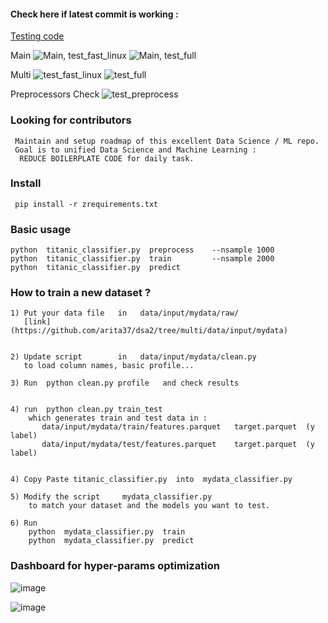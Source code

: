 
#### Check here if latest commit is working :

[Testing code ](https://github.com/arita37/dsa2/blob/main/ztest/run_fast.sh)

Main
![Main, test_fast_linux](https://github.com/arita37/dsa2/workflows/test_fast_linux/badge.svg?branch=main)
![Main, test_full](https://github.com/arita37/dsa2/workflows/test_full/badge.svg?branch=main)


Multi
  ![test_fast_linux](https://github.com/arita37/dsa2/workflows/test_fast_linux/badge.svg?branch=multi)
   ![test_full](https://github.com/arita37/dsa2/workflows/test_full/badge.svg?branch=multi)


Preprocessors Check
![test_preprocess](https://github.com/arita37/dsa2/workflows/test_preprocess/badge.svg?branch=multi)


### Looking for contributors
     Maintain and setup roadmap of this excellent Data Science / ML repo.
     Goal is to unified Data Science and Machine Learning :
      REDUCE BOILERPLATE CODE for daily task.
      

### Install 
     pip install -r zrequirements.txt


### Basic usage 
    python  titanic_classifier.py  preprocess    --nsample 1000
    python  titanic_classifier.py  train         --nsample 2000
    python  titanic_classifier.py  predict



### How to train a new dataset ?
    1) Put your data file   in   data/input/mydata/raw/   
       [link](https://github.com/arita37/dsa2/tree/multi/data/input/mydata)
       

    2) Update script        in   data/input/mydata/clean.py
       to load column names, basic profile...

    3) Run  python clean.py profile   and check results


    4) run  python clean.py train_test
        which generates train and test data in :   
           data/input/mydata/train/features.parquet   target.parquet  (y label)        
           data/input/mydata/test/features.parquet    target.parquet  (y label)                
                

    4) Copy Paste titanic_classifier.py  into  mydata_classifier.py
    
    5) Modify the script     mydata_classifier.py
        to match your dataset and the models you want to test.
          
    6) Run 
        python  mydata_classifier.py  train
        python  mydata_classifier.py  predict

        

### Dashboard for hyper-params optimization

![image](https://user-images.githubusercontent.com/18707623/106399211-a1d72d80-645a-11eb-8288-a6e3c9dc66ad.png)


![image](https://user-images.githubusercontent.com/18707623/106399223-b287a380-645a-11eb-92a2-475454c83a85.png)



```




